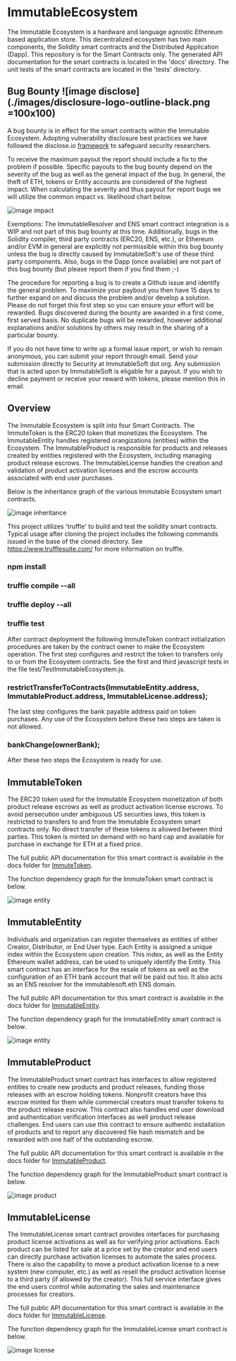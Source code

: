 # ImmutableEcosystem

The Immutable Ecosystem is a hardware and language agnostic Ethereum based application store. This decentralized ecosystem has two main components, the Solidity smart contracts and the Distributed Application (Dapp). This repository is for the Smart Contracts only. The generated API documentation for the smart contracts is located in the 'docs' directory. The unit tests of the smart contracts are located in the 'tests' directory.

## Bug Bounty ![image disclose](./images/disclosure-logo-outline-black.png =100x100)

A bug bounty is in effect for the smart contracts within the Immutable Ecosystem. Adopting vulnerability disclosure best practices we have followed the disclose.io [framework](./docs/core-terms-USA.md) to safeguard security researchers.

To receive the maximum payout the report should include a fix to the problem if possible. Specific payouts to the bug bounty depend on the severity of the bug as well as the general impact of the bug. In general, the theft of ETH, tokens or Entity accounts are considered of the highest impact. When calculating the severity and thus payout for report bugs we will utilize the common impact vs. likelihood chart below.

![image impact](./images/ImpactVSLikelihood.png)

Exemptions: The ImmutableResolver and ENS smart contract integration is a WIP and not part of this bug bounty at this time. Additionally, bugs in the Solidity compiler, third party contracts (ERC20, ENS, etc.), or Ethereum and/or EVM in general are explicitly not permissible within this bug bounty unless the bug is directly caused by ImmutableSoft's use of these third party components. Also, bugs in the Dapp (once available) are not part of this bug bounty (but please report them if you find them ;-)

The procedure for reporting a bug is to create a Github issue and identify the general problem. To maximize your paybout you then have 15 days to further expand on and discuss the problem and/or develop a solution.  Please do not forget this first step so you can ensure your effort will be rewarded. Bugs discovered during the bounty are awarded in a first come, first served basis. No duplicate bugs will be rewarded, however additional explanations and/or solutions by others may result in the sharing of a particular bounty.

If you do not have time to write up a formal issue report, or wish to remain anonymous, you can submit your report through email. Send your submission directly to Security at ImmutableSoft dot org. Any submission that is acted upon by ImmutableSoft is eligable for a payout. If you wish to decline payment or receive your reward with tokens, please mention this in email.

## Overview

The Immutable Ecosystem is split into four Smart Contracts. The ImmuteToken is the ERC20 token that monetizes the Ecosystem. The ImmutableEntity handles registered orangizations (entities) within the Ecosystem. The ImmutableProduct is responsible for products and releases created by entities registered with the Ecosystem, including managing product release escrows. The ImmutableLicense handles the creation and validation of product activation licenses and the escrow accounts associated with end user purchases.

Below is the inheritance graph of the various Immutable Ecosystem smart contracts.

![image inheritance](./images/InheritanceGraph.jpg)

This project utilizes 'truffle' to build and test the solidity smart contracts. Typical usage after cloning the project includes the following commands issued in the base of the cloned directory. See https://www.trufflesuite.com/ for more information on truffle.

### npm install
### truffle compile --all
### truffle deploy --all
### truffle test

After contract deployment the following ImmuteToken contract initialization procedures are taken by the contract owner to make the Ecosystem operation. The first step configures and restrict the token to transfers only to or from the Ecosystem contracts. See the first and third javascript tests in the file test/TestImmutableEcosystem.js.

### restrictTransferToContracts(ImmutableEntity.address, ImmutableProduct.address, ImmutableLicense.address);

The last step configures the bank payable address paid on token purchases. Any use of the Ecosystem before these two steps are taken is not allowed.

### bankChange(ownerBank);

After these two steps the Ecosystem is ready for use.

## ImmutableToken

The ERC20 token used for the Immutable Ecosystem monetization of both product release escrows as well as product activation license escrows. To avoid persecution under ambiguous US securities laws, this token is restricted to transfers to and from the Immutable Ecosystem smart contracts only. No direct transfer of these tokens is allowed between third parties. This token is minted on demand with no hard cap and available for purchase in exchange for ETH at a fixed price.

The full public API documentation for this smart contract is available in the docs folder for [ImmuteToken](./docs/ImmuteToken.md).

The function dependency graph for the ImmuteToken smart contract is below.

![image entity](./images/TokenDependencyGraph.jpg)

## ImmutableEntity

Individuals and organization can register themselves as entities of either Creator, Distributor, or End User type. Each Entity is assigned a unique index within the Ecosystem upon creation. This index, as well as the Entity Ethereum wallet address, can be used to uniquely identify the Entity. This smart contract has an interface for the resale of tokens as well as the configuration of an ETH bank account that will be paid out too. It also acts as an ENS resolver for the immutablesoft.eth ENS domain.

The full public API documentation for this smart contract is available in the docs folder for [ImmutableEntity](./docs/ImmutableEntity.md).

The function dependency graph for the ImmutableEntity smart contract is below.

![image entity](./images/EntityDependencyGraph.jpg)

## ImmutableProduct

The ImmutableProduct smart contract has interfaces to allow registered entities to create new products and product releases, funding those releases with an escrow holding tokens. Nonprofit creators have this escrow minted for them while commercial creators must transfer tokens to the product release escrow. This contract also handles end user download and authentication verification interfaces as well product release challenges. End users can use this contract to ensure authentic installation of products and to report any discovered file hash mismatch and be rewarded with one half of the outstanding escrow.

The full public API documentation for this smart contract is available in the docs folder for [ImmutableProduct](./docs/ImmutableProduct.md).

The function dependency graph for the ImmutableProduct smart contract is below.

![image product](./images/ProductDependencyGraph.jpg)

## ImmutableLicense

The ImmutableLicense smart contract provides interfaces for purchasing product license activations as well as for verifying prior activations. Each product can be listed for sale at a price set by the creator and end users can directly purchase activation licenses to automate the sales process. There is also the capability to move a product activation license to a new system (new computer, etc.) as well as resell the product activation license to a third party (if allowed by the creator). This full service interface gives the end users control while automating the sales and maintenance processes for creators.

The full public API documentation for this smart contract is available in the docs folder for [ImmutableLicense](./docs/ImmutableLicense.md).

The function dependency graph for the ImmutableLicense smart contract is below.

![image license](./images/LicenseDependencyGraph.jpg)
